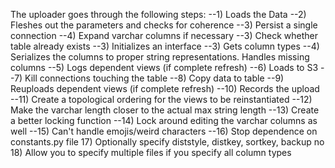 The uploader goes through the following steps:
--1) Loads the Data
--2) Fleshes out the parameters and checks for coherence
--3) Persist a single connection
--4) Expand varchar columns if necessary
--3) Check whether table already exists
--3) Initializes an interface
--3) Gets column types
--4) Serializes the columns to proper string representations. Handles missing columns
--5) Logs dependent views (if complete refresh)
--6) Loads to S3
--7) Kill connections touching the table
--8) Copy data to table
--9) Reuploads dependent views (if complete refresh)
--10) Records the upload
--11) Create a topological ordering for the views to be reinstantiated
--12) Make the varchar length closer to the actual max string length
--13) Create a better locking function
--14) Lock around editing the varchar columns as well
--15) Can't handle emojis/weird characters
--16) Stop dependence on constants.py file
17) Optionally specify diststyle, distkey, sortkey, backup no
18) Allow you to specify multiple files if you specify all column types
